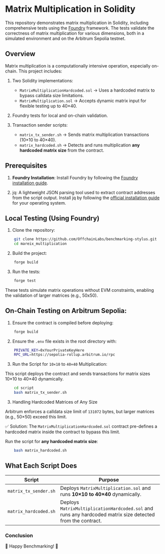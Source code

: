 # Matrix Multiplication in Solidity

This repository demonstrates matrix multiplication in Solidity, including comprehensive tests using the [Foundry](https://book.getfoundry.sh/)  framework. The tests validate the correctness of matrix multiplication for various dimensions, both in a simulated environment and on the Arbitrum Sepolia testnet.


## Overview

Matrix multiplication is a computationally intensive operation, especially on-chain. This project includes:

1. Two Solidity implementations:
    - `MatrixMultiplicationHardcoded.sol` →  Uses a hardcoded matrix to bypass calldata size limitations.
    - `MatrixMultiplication.sol` → Accepts dynamic matrix input for flexible testing up to 40×40.

2. Foundry tests for local and on-chain validation.

3. Transaction sender scripts:
    - `matrix_tx_sender.sh` → Sends matrix multiplication transactions (10×10 to 40×40).
    - `matrix_hardcoded.sh` → Detects and runs multiplication **any hardcoded matrix size** from the contract.

## Prerequisites

1. **Foundry Installation**: Install Foundry by following the [Foundry installation guide](https://book.getfoundry.sh/getting-started/installation.html).

2. jq: A lightweight JSON parsing tool used to extract contract addresses from the script output. Install jq by following the [official installation guide](https://jqlang.org/download/) for your operating system.

## Local Testing (Using Foundry)

1. Clone the repository:

```bash
    git clone https://github.com/OffchainLabs/benchmarking-stylus.git
    cd mareix_multiplication
```
2. Build the project:

```bash
    forge build
```

3. Run the tests:

```bash
    forge test
```
These tests simulate matrix operations without EVM constraints, enabling the validation of larger matrices (e.g., 50x50).

## On-Chain Testing on Arbitrum Sepolia:

1. Ensure the contract is compiled before deploying:

```bash
    forge build
```

2. Ensure the `.env` file exists in the root directory with:

```bash
    PRIVATE_KEY=0xYourPrivateKeyHere
    RPC_URL=https://sepolia-rollup.arbitrum.io/rpc
```

3. Run the Script for `10×10` to `40×40` Multiplication:

This script deploys the contract and sends transactions for matrix sizes 10×10 to 40×40 dynamically.

```bash
    cd script
    bash matrix_tx_sender.sh
```

3. Handling Hardcoded Matrices of Any Size

Arbitrum enforces a calldata size limit of `131072` bytes, but larger matrices (e.g., 50×50) exceed this limit.

✅ Solution: The `MatrixMultiplicationHardcoded.sol` contract pre-defines a hardcoded matrix inside the contract to bypass this limit.

Run the script for **any hardcoded matrix size**:

```bash
    bash matrix_hardcoded.sh
```

## What Each Script Does

| Script                   | Purpose |
|--------------------------|---------|
| `matrix_tx_sender.sh`     | Deploys `MatrixMultiplication.sol` and runs **10×10 to 40×40** dynamically. |
| `matrix_hardcoded.sh`  | Deploys `MatrixMultiplicationHardcoded.sol` and runs any hardcoded matrix size detected from the contract. |


### Conclusion

🚀 Happy Benchmarking! 🚀